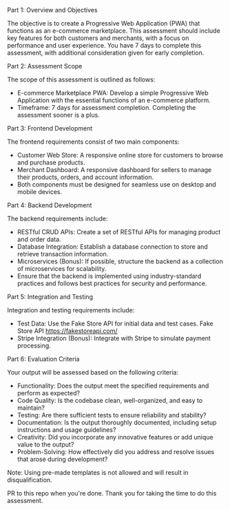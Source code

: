 Part 1: Overview and Objectives

The objective is to create a Progressive Web Application (PWA) that functions as an e-commerce marketplace. This assessment should include key features for both customers and merchants, with a focus on performance and user experience. You have 7 days to complete this assessment, with additional consideration given for early completion.

Part 2: Assessment Scope

The scope of this assessment is outlined as follows:

- E-commerce Marketplace PWA: Develop a simple Progressive Web Application with the essential functions of an e-commerce platform.
- Timeframe: 7 days for assessment completion. Completing the assessment sooner is a plus.

Part 3: Frontend Development

The frontend requirements consist of two main components:

- Customer Web Store: A responsive online store for customers to browse and purchase products.
- Merchant Dashboard: A responsive dashboard for sellers to manage their products, orders, and account information.
- Both components must be designed for seamless use on desktop and mobile devices.

Part 4: Backend Development

The backend requirements include:

- RESTful CRUD APIs: Create a set of RESTful APIs for managing product and order data.
- Database Integration: Establish a database connection to store and retrieve transaction information.
- Microservices (Bonus): If possible, structure the backend as a collection of microservices for scalability.
- Ensure that the backend is implemented using industry-standard practices and follows best practices for security and performance.

Part 5: Integration and Testing

Integration and testing requirements include:

- Test Data: Use the Fake Store API for initial data and test cases. Fake Store API https://fakestoreapi.com/
- Stripe Integration (Bonus): Integrate with Stripe to simulate payment processing.

Part 6: Evaluation Criteria

Your output will be assessed based on the following criteria:

- Functionality: Does the output meet the specified requirements and perform as expected?
- Code Quality: Is the codebase clean, well-organized, and easy to maintain?
- Testing: Are there sufficient tests to ensure reliability and stability?
- Documentation: Is the output thoroughly documented, including setup instructions and usage guidelines?
- Creativity: Did you incorporate any innovative features or add unique value to the output?
- Problem-Solving: How effectively did you address and resolve issues that arose during development?

Note: Using pre-made templates is not allowed and will result in disqualification.

PR to this repo when you're done. Thank you for taking the time to do this assessment. 
